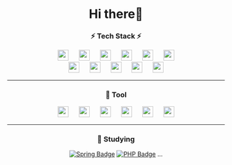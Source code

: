 
<div align=center>
  <h1>Hi there👋</h1> 

<!--
**KHR605/KHR605** is a ✨ _special_ ✨ repository because its `README.md` (this file) appears on your GitHub profile.

Here are some ideas to get you started:

- 🔭 I’m currently working on ...
- 🌱 I’m currently learning ...
- 👯 I’m looking to collaborate on ...
- 🤔 I’m looking for help with ...
- 💬 Ask me about ...
- 📫 How to reach me: ...
- 😄 Pronouns: ...
- ⚡ Fun fact: ...
-->

  <h3>⚡ Tech Stack ⚡</h3>
  
  
  
  <img src="http://img.shields.io/badge/-JAVA-007396?style=flat-square&logo=JAVA&link=https://KHR605.github.io"
       style="height:25px; margin-left : 10px; margin-right : 10px;"/>
  <img src="http://img.shields.io/badge/-Kotlin-7F52FF?style=flat-square&logo=Kotlin&logoColor=white&link=https://KHR605.github.io"
       style="height:25px; margin-left : 10px; margin-right : 10px;"/>
  <img src="http://img.shields.io/badge/-C-red?style=flat-square&logo=C&logoColor=white&link=https://KHR605.github.io"
       style="height:25px; margin-left : 10px; margin-right : 10px;"/>
  <img src="http://img.shields.io/badge/-JavaScript-yellow?style=flat-square&logo=JavaScript&logoColor=white&link=https://KHR605.github.io"
       style="height:25px; margin-left : 10px; margin-right : 10px;"/>
  <img src="http://img.shields.io/badge/-HTML-E34F26?style=flat-square&logo=HTML5&logoColor=white&link=https://KHR605.github.io"
  style="height:25px; margin-left : 10px; margin-right : 10px;"/>
  <img src="http://img.shields.io/badge/-CSS-3F43059?style=flat-square&logo=CSS3&logoColor=white&link=https://KHR605.github.io"
       style="height:25px; margin-left : 10px; margin-right : 10px;"/>
  <br>
  <img src="http://img.shields.io/badge/-PHP-purple?style=flat-square&logo=php&logoColor=white&link=https://KHR605.github.io"
       style="height:25px; margin-left : 10px; margin-right : 10px;"/>
  <img src="http://img.shields.io/badge/-Spring-6DB33F?style=flat-square&logo=Spring&logoColor=white&link=https://KHR605.github.io"
       style="height:25px; margin-left : 10px; margin-right : 10px;"/>
  <img src="http://img.shields.io/badge/-Oracle-F80000?style=flat-square&logo=Oracle&logoColor=white&link=https://KHR605.github.io"
       style="height:25px; margin-left : 10px; margin-right : 10px;"/>
  <img src="http://img.shields.io/badge/-MySQL-4479A1?style=flat-square&logo=MySQL&logoColor=white&link=https://KHR605.github.io"
       style="height:25px; margin-left : 10px; margin-right : 10px;"/>
  <img src="http://img.shields.io/badge/-GitHub-black?style=flat-square&logo=Github&link=https://KHR605.github.io"
       style="height:25px; margin-left : 10px; margin-right : 10px;"/>

 <hr>
  <h3>🔭 Tool</h3>
  
  <img src="http://img.shields.io/badge/-Eclipse-black?style=flat-square&logo=Eclipse&logoColor=5C2D91&link=https://KHR605.github.io"
      style="height:25px; margin-left : 10px; margin-right : 10px;"/>
  <img src="http://img.shields.io/badge/-AndrodiStudio-black?style=flat-square&logo=Android&link=https://KHR605.github.io"
       style="height:25px; margin-left : 10px; margin-right : 10px;"/>
  <img src="http://img.shields.io/badge/-VisualStudio-black?style=flat-square&logo=VisualStudio&logoColor=5C2D91&link=https://KHR605.github.io"
       style="height:25px; margin-left : 10px; margin-right : 10px;"/>
   <img src="http://img.shields.io/badge/-VisualStudioCode-black?style=flat-square&logo=VisualStudioCode&logoColor=007ACC&link=https://KHR605.github.io"
        style="height:25px; margin-left : 10px; margin-right : 10px;"/>
   <img src="http://img.shields.io/badge/-SublimeText-black?style=flat-square&logo=SublimeText&logoColor=FF9800&link=https://KHR605.github.io"
        style="height:25px; margin-left : 10px; margin-right : 10px;"/>
  <img src="http://img.shields.io/badge/-STS-black?style=flat-square&logo=Spring&logoColor=6DB33F&link=https://KHR605.github.io"
       style="height:25px; margin-left : 10px; margin-right : 10px;"/>
  
  <hr>
  <h3>🌱 Studying</h3>
  
  
  [![Spring Badge](http://img.shields.io/badge/-Python-skyblue?style=flat-square&logo=Python&logoColor=3776AB&link=https://KHR605.github.io/)](https://KHR605.github.io/)
  [![PHP Badge](http://img.shields.io/badge/-PHP-purple?style=flat-square&logo=php&logoColor=white&link=https://KHR605.github.io/)](https://KHR605.github.io/) ...
</div>
